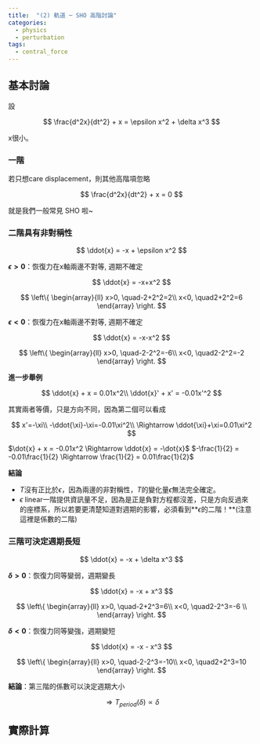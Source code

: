 ```yaml
---
title:  "(2) 軌道 ─ SHO 高階討論"
categories:
  - physics
  - perturbation
tags:
  - central_force
---
```


## 基本討論

設

$$
\frac{d^2x}{dt^2} + x = \epsilon x^2 + \delta x^3
$$

x很小。

### 一階

若只想care displacement，則其他高階項忽略

$$
\frac{d^2x}{dt^2} + x = 0
$$

就是我們一般常見 SHO 啦~

### 二階具有非對稱性

$$
\ddot{x} = -x + \epsilon x^2
$$

**$\epsilon > 0$**：恢復力在x軸兩邊不對等, 週期不確定

$$
\ddot{x} = -x+x^2
$$

$$
\left\{
\begin{array}{ll}
x>0, \quad-2+2^2=2\\
x<0, \quad2+2^2=6
\end{array}
\right.
$$

**$\epsilon < 0$**：恢復力在x軸兩邊不對等, 週期不確定

$$
\ddot{x} = -x-x^2
$$

$$
\left\{
\begin{array}{ll}
x>0, \quad-2-2^2=-6\\
x<0, \quad2-2^2=-2
\end{array}
\right.
$$


**進一步舉例**

$$
\ddot{x} + x = 0.01x^2\\
\ddot{x}' + x' = -0.01x'^2 
$$

其實兩者等價，只是方向不同，因為第二個可以看成

$$
x'=-\xi\\
-\ddot{\xi}-\xi=-0.01\xi^2\\
\Rightarrow \ddot{\xi}+\xi=0.01\xi^2
$$

$\dot{x} + x = -0.01x^2 \Rightarrow \ddot{x} = -\dot{x}$
$-\frac{1}{2} = -0.01\frac{1}{2} \Rightarrow \frac{1}{2} = 0.01\frac{1}{2}$


**結論**

- $T$沒有正比於$\epsilon$，因為兩邊的非對稱性，$T$的變化量$\epsilon$無法完全確定。
- $\epsilon$ linear一階提供資訊量不足，因為是正是負對方程都沒差，只是方向反過來的座標系，所以若要更清楚知道對週期的影響，必須看到**$\epsilon$的二階！**(注意這裡是係數的二階)

### 三階可決定週期長短

$$
\ddot{x} = -x + \delta x^3
$$

**$\delta > 0$**：恢復力同等變弱，週期變長

$$
\ddot{x} = -x + x^3
$$

$$
\left\{
\begin{array}{ll}
x>0, \quad-2+2^3=6\\
x<0, \quad2-2^3=-6 \\
\end{array}
\right.
$$

**$\delta < 0$**：恢復力同等變強，週期變短

$$
\ddot{x} = -x - x^3
$$

$$
\left\{
\begin{array}{ll}
x>0, \quad-2-2^3=-10\\
x<0, \quad2+2^3=10
\end{array}
\right.
$$


**結論**：第三階的係數可以決定週期大小

$$
\Rightarrow T_{period}(\delta) \propto \delta
$$


## 實際計算

